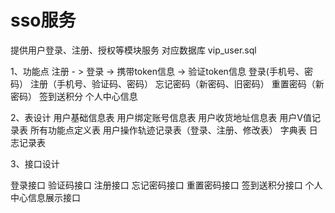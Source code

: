 # sso服务
提供用户登录、注册、授权等模块服务
对应数据库 vip_user.sql

1、功能点
注册 - > 登录 -> 携带token信息 -> 验证token信息
登录(手机号、密码）
注册（手机号、验证码、密码）
忘记密码（新密码、旧密码）
重置密码（新密码）
签到送积分
个人中心信息


2、表设计
用户基础信息表
用户绑定账号信息表
用户收货地址信息表
用户V值记录表
所有功能点定义表
用户操作轨迹记录表（登录、注册、修改表）
字典表
日志记录表

3、接口设计

登录接口
验证码接口
注册接口
忘记密码接口
重置密码接口
签到送积分接口
个人中心信息展示接口
